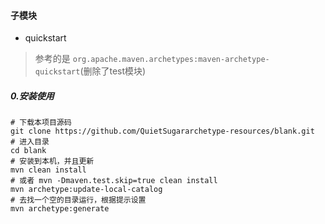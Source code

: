 #### 子模块
- quickstart
> 参考的是 `org.apache.maven.archetypes:maven-archetype-quickstart`(删除了test模块)

##### 0.安装使用
```shell
# 下载本项目源码
git clone https://github.com/QuietSugararchetype-resources/blank.git
# 进入目录
cd blank
# 安装到本机，并且更新
mvn clean install 
# 或者 mvn -Dmaven.test.skip=true clean install
mvn archetype:update-local-catalog
# 去找一个空的目录运行，根据提示设置
mvn archetype:generate
```
